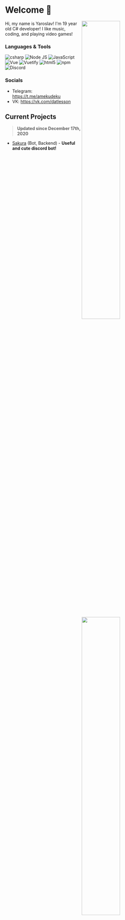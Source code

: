 # Welcome 👋

<!-- Credit: https://github.com/anuraghazra/github-readme-stats -->
<img width="50%" align="right" src="https://github-readme-stats.vercel.app/api?username=amekudeku&show_icons=true&include_all_commits=true">
<img width="50%" align="right" src="https://media.giphy.com/media/UV4rSwlTM7mnRa5l4o/giphy.gif">   
<img width="50%" align="right" src="https://github-profile-trophy.vercel.app/?username=amekudeku&margin-w=5&margin-h=5&column=3&title=Stars,Followers,Commit">

Hi, my name is Yaroslav! I'm 19 year old C# developer! I like music, coding, and playing video games!


### Languages & Tools
<img alt="csharp" src="https://img.shields.io/badge/-C%20Sharp-blueviolet?style=flat-square&logo=C-Sharp&logoColor=white" /> <img alt="Node JS" src="https://img.shields.io/badge/-Node%20JS-43853d?style=flat-square&logo=Node.js&logoColor=white" /> <img alt="JavaScript" src="https://img.shields.io/badge/-JavaScript-edb200?style=flat-square&logo=javascript&logoColor=white" /> <img alt="Vue" src="https://img.shields.io/badge/-Vue-384960?style=flat-square&logo=vue.js&logoColor=white" /> <img alt="Vuetify" src="https://img.shields.io/badge/-Vuetify-1696f5?style=flat-square&logo=vuetify&logoColor=white" /> <img alt="html5" src="https://img.shields.io/badge/-HTML5-E34F26?style=flat-square&logo=html5&logoColor=white" /> <img alt="npm" src="https://img.shields.io/badge/-NPM-CB3837?style=flat-square&logo=npm&logoColor=white" /> <img alt="Discord" src="https://img.shields.io/badge/-Discord-36393F?style=flat-square&logo=discord&logoColor=white" />

### Socials
- Telegram: https://t.me/amekudeku
- VK: https://vk.com/datlesson

## Current Projects
> **Updated since December 17th, 2020**

- [Sakura](https://vk.com/datlesson) (Bot, Backend) - **Useful and cute discord bot!**

##

<img align="right" src="https://komarev.com/ghpvc/?username=amekudeku&label=💖" alt="Profile Views"/>
